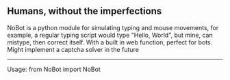 Humans, without the imperfections
----------------------------------
NoBot is a python module for simulating typing and mouse movements, for example, a regular typing script would type "Hello, World", but mine, can mistype, then correct itself.
With a built in web function, perfect for bots.
Might implement a captcha solver in the future

----------------------------------
Usage:
from NoBot import NoBot
